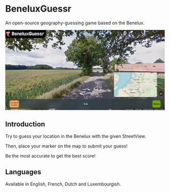 # BeneluxGuessr

An open-source geography-guessing game based on the Benelux.

![](assets/img/game-img.png)

## Introduction

Try to guess your location in the Benelux with the given StreetView.

Then, place your marker on the map to submit your guess!

Be the most accurate to get the best score!

## Languages

Available in English, French, Dutch and Luxembourgish.